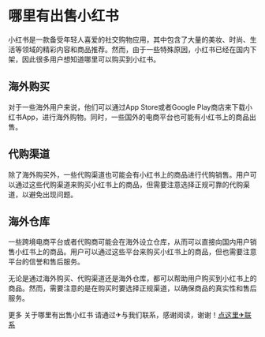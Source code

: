 # 哪里有出售小红书

小红书是一款备受年轻人喜爱的社交购物应用，其中包含了大量的美妆、时尚、生活等领域的精彩内容和商品推荐。然而，由于一些特殊原因，小红书已经在国内下架，因此很多用户想知道哪里可以购买到小红书。

## 海外购买

对于一些海外用户来说，他们可以通过App Store或者Google Play商店来下载小红书App，进行海外购物。同时，一些国外的电商平台也可能有小红书上的商品出售。

## 代购渠道

除了海外购买外，一些代购渠道也可能会有小红书上的商品进行代购销售。用户可以通过这些代购渠道来购买小红书上的商品，但需要注意选择正规可靠的代购渠道，以避免出现问题。

## 海外仓库

一些跨境电商平台或者代购商可能会在海外设立仓库，从而可以直接向国内用户销售小红书上的商品。用户可以通过这些平台来购买小红书上的商品，但也需要注意平台的信誉和售后服务。

无论是通过海外购买、代购渠道还是海外仓库，都可以帮助用户购买到小红书上的商品。然而，需要注意的是在购买时要选择正规渠道，以确保商品的真实性和售后服务。

更多 关于哪里有出售小红书 请通过✈与我们联系，感谢阅读，谢谢！[点这里✈联系](https://sms.k02.cc)